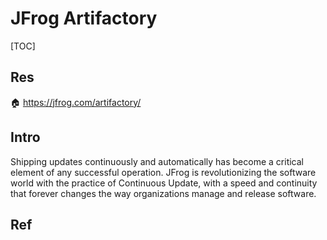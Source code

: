 # JFrog Artifactory

[TOC]



## Res
🏠 https://jfrog.com/artifactory/



## Intro
Shipping updates continuously and automatically has become a critical element of any successful operation. JFrog is revolutionizing the software world with the practice of Continuous Update, with a speed and continuity that forever changes the way organizations manage and release software.



## Ref

